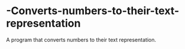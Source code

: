 # -Converts-numbers-to-their-text-representation
A program that converts numbers to their text representation.
